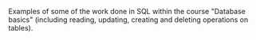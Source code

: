 Examples of some of the work done in SQL within the course "Database basics" (including reading, updating, creating and deleting operations on tables).
